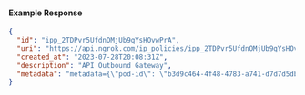 <!-- Code generated for API Clients. DO NOT EDIT. -->
#### Example Response
```json
{
  "id": "ipp_2TDPvr5UfdnOMjUb9qYsHOvwPrA",
  "uri": "https://api.ngrok.com/ip_policies/ipp_2TDPvr5UfdnOMjUb9qYsHOvwPrA",
  "created_at": "2023-07-28T20:08:31Z",
  "description": "API Outbound Gateway",
  "metadata": "metadata={\"pod-id\": \"b3d9c464-4f48-4783-a741-d7d7d5db310f\"}"
}